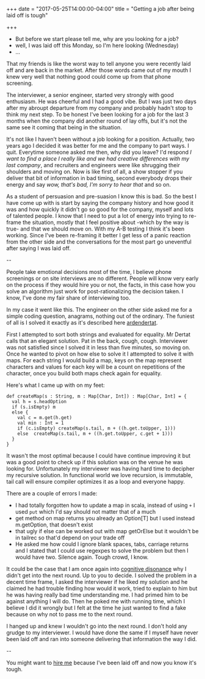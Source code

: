 +++
date = "2017-05-25T14:00:00-04:00"
title = "Getting a job after being laid off is tough"

+++

- But before we start please tell me, why are you looking for a job?
- well, I was laid off this Monday, so I'm here looking (Wednesday)
- ...

That my friends is like the worst way to tell anyone you were recently laid off and are back in the market. After those words came out of my mouth I knew very well that nothing good could come up from that phone screening.

The interviewer, a senior engineer, started very strongly with good enthusiasm. He was cheerful and I had a good vibe. But I was just two days after my abroupt departure from my company and probably hadn't stop to think my next step. To be honest I've been looking for a job for the last 3 months when the company did another round of lay offs, but it's not the same see it coming that being in the situation.

It's not like I haven't been without a job looking for a position. Actually, two years ago I decided it was better for me and the company to part ways. I quit. Everytime someone asked me then, why did you leave? I'd respond *I want to find a place I really like and we had creative differences with my last company*, and recruiters and engineers were like shrugging their shoulders and moving on. Now is like first of all, a show stopper if you deliver that bit of information in bad timing, second everybody drops their energy and say *wow, that's bad, I'm sorry to hear that* and so on.

As a student of persuasion and pre-suasion I know this is bad. So the best I have come up with is start by saying the company history and how good it was and how quickly it didn't go so good for the company, myself and lots of talented people. I know that I need to put a lot of energy into trying to re-frame the situation, mostly that I feel positive about -which by the way is true- and that we should move on. With my A-B testing I think it's been working. Since I've been re-framing it better I get less of a panic reaction from the other side and the conversations for the most part go uneventful after saying I was laid off.

--

People take emotional decisions most of the time, I believe phone screenings or on site interviews are no different. People will know very early on the process if they would hire you or not, the facts, in this case how you solve an algorithm just work for post-rationalizing the decision taken.  I know, I've done my fair share of interviewing too.

In my case it went like this. The engineer on the other side asked me for a simple coding question, anagrams, nothing out of the ordinary. The funiest of all is I solved it exactly as it's described here [ardendertat](http://www.ardendertat.com/2011/11/17/programming-interview-questions-16-anagram-strings/).

First I attempted to sort both strings and evaluated for equality. Mr Dertat calls that an elegant solution. Pat in the back, cough, cough. Interviewer was not satisfied since I solved it in less than five minutes, so moving on. Once he wanted to pivot on how else to solve it I attempted to solve it with maps. For each string I would build a map, keys on the map represent characters and values for each key will be a count on repetitions of the character, once you build both maps check again for equality.

Here's what I came up with on my feet:

    def createMap(s : String, m : Map[Char, Int]) : Map[Char, Int] = {
      val h = s.headOption
      if (s.isEmpty) m
      else {
        val c = m.get(h.get)
        val min : Int = 1
        if (c.isEmpty) createMap(s.tail, m + ((h.get.toUpper, 1)))
        else  createMap(s.tail, m + ((h.get.toUpper, c.get + 1)))
      }
    }

It wasn't the most optimal because I could have continue improving it but was a good point to check up if this solution was on the venue he was looking for. Unfortunately my interviewer was having hard time to decipher my recursive solution. In functional world we love recursion, is immutable, tail call will ensure compiler optimizes it as a loop and everyone happy.

There are a couple of errors I made:

* I had totally forgotten how to update a map in scala, instead of using `+` I used `put` which I'd say should not matter that of a much
* get method on map returns you already an Option[T] but I used instead m.getOption, that doesn't exist
* that ugly if else can be worked out with map getOrElse but it wouldn't be in tailrec so that'd depend on your trade off
* He asked me how could I ignore blank spaces, tabs, carriage returns and I stated that I could use regexpes to solve the problem but then I would have two. Silence again. Tough crowd, I know.

It could be the case that I am once again into [cognitive disonance](../the-day-you-became-a-better-developer/) why I didn't get into the next round. Up to you to decide. I solved the problem in a decent time frame, I asked the interviewer if he liked my solution and he claimed he had trouble finding how would it work, tried to explain to him but he was having really bad time understanding me. I had primed him to be against anything I will do. Then he poked me with running time, which I believe I did it wrongly but I felt at the time he just wanted to find a fake because on why not to pass me to the next round.

I hanged up and knew I wouldn't go into the next round. I don't hold any grudge to my interviewer. I would have done the same if I myself have never been laid off and ran into someone delivering that information the way I did.

--

You might want to [hire me](https://www.linkedin.com/in/lnramirez) because I've been laid off and now you know it's tough.
